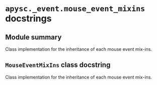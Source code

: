 # `apysc._event.mouse_event_mixins` docstrings

## Module summary

Class implementation for the inheritance of each mouse event mix-ins.

## `MouseEventMixIns` class docstring

Class implementation for the inheritance of each mouse event mix-ins.